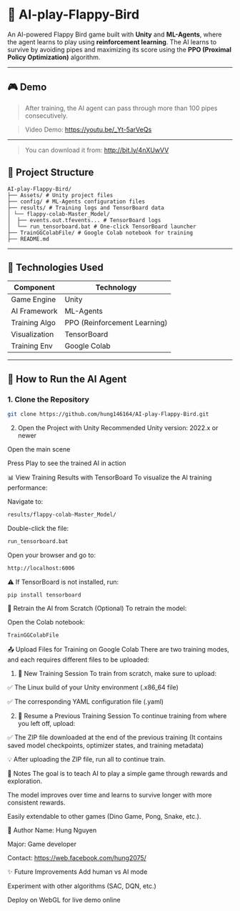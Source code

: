 # 🐤 AI-play-Flappy-Bird

An AI-powered Flappy Bird game built with **Unity** and **ML-Agents**, where the agent learns to play using **reinforcement learning**. The AI learns to survive by avoiding pipes and maximizing its score using the **PPO (Proximal Policy Optimization)** algorithm.

---

## 🎮 Demo

> After training, the AI agent can pass through more than 100 pipes consecutively.

> Video Demo: https://youtu.be/_Yt-5arVeQs

---

> You can download it from: http://bit.ly/4nXUwVV

## 📁 Project Structure

```
AI-play-Flappy-Bird/
├── Assets/ # Unity project files
├── config/ # ML-Agents configuration files
├── results/ # Training logs and TensorBoard data
│ └── flappy-colab-Master_Model/
│  ├── events.out.tfevents... # TensorBoard logs
│  └── run_tensorboard.bat # One-click TensorBoard launcher
├── TrainGGColabFile/ # Google Colab notebook for training
├── README.md
```

---

## 🧠 Technologies Used

| Component       | Technology         |
|----------------|--------------------|
| Game Engine     | Unity              |
| AI Framework    | ML-Agents          |
| Training Algo   | PPO (Reinforcement Learning) |
| Visualization   | TensorBoard        |
| Training Env    | Google Colab       |

---

## 🚀 How to Run the AI Agent

### 1. Clone the Repository

```bash
git clone https://github.com/hung146164/AI-play-Flappy-Bird.git
```
2. Open the Project with Unity
Recommended Unity version: 2022.x or newer

Open the main scene

Press Play to see the trained AI in action

📊 View Training Results with TensorBoard
To visualize the AI training performance:

Navigate to:

```bash
results/flappy-colab-Master_Model/
```
Double-click the file:
```bash
run_tensorboard.bat
```
Open your browser and go to:
```bash
http://localhost:6006
```
⚠️ If TensorBoard is not installed, run:
``` bash
pip install tensorboard
```
🧪 Retrain the AI from Scratch (Optional)
To retrain the model:

Open the Colab notebook:

```bash
TrainGGColabFile
```
📤 Upload Files for Training on Google Colab
There are two training modes, and each requires different files to be uploaded:

1. 🔁 New Training Session
To train from scratch, make sure to upload:

✅ The Linux build of your Unity environment (.x86_64 file)

✅ The corresponding YAML configuration file (.yaml)

2. 🔄 Resume a Previous Training Session
To continue training from where you left off, upload:

✅ The ZIP file downloaded at the end of the previous training
(It contains saved model checkpoints, optimizer states, and training metadata)

💡 After uploading the ZIP file, run all to continue train.

📌 Notes
The goal is to teach AI to play a simple game through rewards and exploration.

The model improves over time and learns to survive longer with more consistent rewards.

Easily extendable to other games (Dino Game, Pong, Snake, etc.).

🙋 Author
Name: Hung Nguyen

Major: Game developer

Contact: https://web.facebook.com/hung2075/

✨ Future Improvements
Add human vs AI mode

Experiment with other algorithms (SAC, DQN, etc.)

Deploy on WebGL for live demo online

